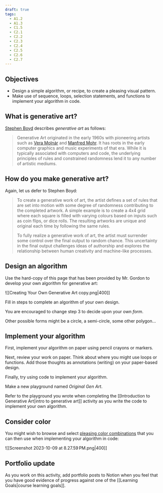 ```yaml
---
draft: true
tags:
  - A1.2
  - A1.3
  - C1.5
  - C2.1
  - C2.2
  - C2.3
  - C2.4
  - C2.5
  - C2.6
  - C2.7
---
```


## Objectives

- Design a simple algorithm, or recipe, to create a pleasing visual pattern.
- Make use of sequence, loops, selection statements, and functions to implement your algorithm in code.

## What is generative art?

[Stephen Boyd](https://www.sspboyd.ca) describes *generative art* as follows:

> Generative Art originated in the early 1960s with pioneering artists such as [Vera Molnár](https://en.wikipedia.org/wiki/Vera_Moln%C3%A1r) and [Manfred Mohr](https://en.wikipedia.org/wiki/Manfred_Mohr). It has roots in the early computer graphics and music experiments of that era. While it is typically associated with computers and code, the underlying principles of rules and constrained randomness lend it to any number of artistic mediums.

## How do you make generative art?

Again, let us defer to Stephen Boyd:

> To create a generative work of art, the artist defines a set of rules that are set into motion with some degree of randomness contributing to the completed artwork. A simple example is to create a 4x4 grid where each square is filled with varying colours based on inputs such as coin flips, or dice rolls. The resulting artworks are unique and original each time by following the same rules.
> 
> To fully realize a generative work of art, the artist must surrender some control over the final output to random chance. This uncertainty in the final output challenges ideas of authorship and explores the relationship between human creativity and machine-like processes.

## Design an algorithm

Use the hard-copy of this page that has been provided by Mr. Gordon to develop your own algorithm for generative art:

![[Creating Your Own Generative Art copy.png|400]]

Fill in steps to complete an algorithm of your own design.

You are encouraged to change step 3 to decide upon your own *form*. 

Other possible forms might be a circle, a semi-circle, some other polygon...

## Implement your algorithm

First, implement your algorithm on paper using pencil crayons or markers.

Next, review your work on paper. Think about where you might use loops or functions. Add those thoughts as annotations (writing) on your paper-based design.

Finally, try using code to implement your algorithm.

Make a new playground named *Original Gen Art*.

Refer to the playground you wrote when completing the [[Introduction to Generative Art|intro to generative art]] activity as you write the code to implement your own algorithm.

## Consider color

You might wish to browse and select [pleasing color combinations](https://www.canva.com/learn/100-color-combinations/#organic-color-inspiration) that you can then use when implementing your algorithm in code:

![[Screenshot 2023-10-09 at 8.27.59 PM.png|400]]

## Portfolio update

As you work on this activity, add portfolio posts to Notion when you feel that you have good evidence of progress against one of the [[Learning Goals|course learning goals]].